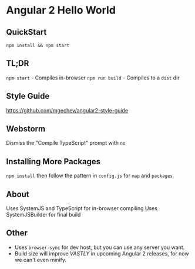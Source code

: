 # Angular 2 Hello World

## QuickStart
`npm install && npm start`

## TL;DR
`npm start` - Compiles in-browser
`npm run build` - Compiles to a `dist` dir

## Style Guide
https://github.com/mgechev/angular2-style-guide

## Webstorm
Dismiss the "Compile TypeScript" prompt with `no`

## Installing More Packages
`npm install` then follow the pattern in `config.js` for `map` and `packages`

## About
Uses SystemJS and TypeScript for in-browser compiling
Uses SystemJSBuilder for final build

## Other
* Uses `browser-sync` for dev host, but you can use any server you want.
* Build size will improve *VASTLY* in upcoming Angular 2 releases, for now we can't even minify.
